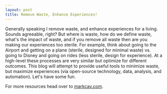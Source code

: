 ```yaml
---
layout: post
title: Remove Waste, Enhance Experiences!
---
```


Generally speaking I remove waste, and enhance experiences for a living. Sounds agreeable, right? But where is waste, how do we define waste, what's the impact of waste, and if you remove all waste then are you making our experiences too sterile. For example, think about going to the Airport and getting on a plane (sterile, designed for minimal waste) vs. going to Disney and going on rides (less sterile, design for experience). At a high-level these processes are very similar but optimize for different outcomes. This blog will attempt to provide useful tools to minimize waste, but maximize experiences (via open-source technology, data, analysis, and automation).  Let's have some fun.    

For more resources head over to [markcav.com](www.markcav.com).

